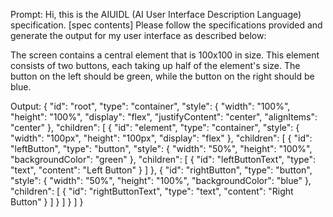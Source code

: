 Prompt:
Hi, this is the AIUIDL (AI User Interface Description Language) specification. [spec contents]
Please follow the specifications provided and generate the output for my user interface as described below:

The screen contains a central element that is 100x100 in size. This element consists of two buttons, each taking up half of the element's size. The button on the left should be green, while the button on the right should be blue.

Output:
{
  "id": "root",
  "type": "container",
  "style": {
    "width": "100%",
    "height": "100%",
    "display": "flex",
    "justifyContent": "center",
    "alignItems": "center"
  },
  "children": [
    {
      "id": "element",
      "type": "container",
      "style": {
        "width": "100px",
        "height": "100px",
        "display": "flex"
      },
      "children": [
        {
          "id": "leftButton",
          "type": "button",
          "style": {
            "width": "50%",
            "height": "100%",
            "backgroundColor": "green"
          },
          "children": [
            {
              "id": "leftButtonText",
              "type": "text",
              "content": "Left Button"
            }
          ]
        },
        {
          "id": "rightButton",
          "type": "button",
          "style": {
            "width": "50%",
            "height": "100%",
            "backgroundColor": "blue"
          },
          "children": [
            {
              "id": "rightButtonText",
              "type": "text",
              "content": "Right Button"
            }
          ]
        }
      ]
    }
  ]
}
